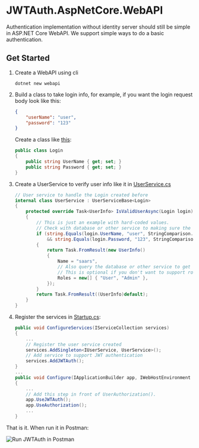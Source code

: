 # JWTAuth.AspNetCore.WebAPI

Authentication implementation without identity server should still be simple in ASP.NET Core WebAPI. We support simple ways to do a basic authentication.

## Get Started

1. Create a WebAPI using cli

    ```dotnetcli
    dotnet new webapi
    ```

1. Build a class to take login info, for example, if you want the login request body look like this:

    ```json
    {
        "userName": "user",
        "password": "123"
    }
    ```

    Create a class like [this](example/Login.cs):

    ```csharp
    public class Login
    {
        public string UserName { get; set; }
        public string Password { get; set; }
    }
    ```

1. Create a UserService to verify user info like it in [UserService.cs](example/UserService.cs)

    ```csharp
    // User service to handle the Login created before 
    internal class UserService : UserServiceBase<Login>
    {
        protected override Task<UserInfo> IsValidUserAsync(Login login)
        {
            // This is just an example with hard-coded values.
            // Check with database or other service to making sure the user info is valid.
            if (string.Equals(login.UserName, "user", StringComparison.OrdinalIgnoreCase)
                && string.Equals(login.Password, "123", StringComparison.OrdinalIgnoreCase))
            {
                return Task.FromResult(new UserInfo()
                {
                    Name = "saars",
                    // Also query the database or other service to get the proper role info.
                    // This is optional if you don't want to support role based access control.
                    Roles = new[] { "User", "Admin" },
                });
            }
            return Task.FromResult((UserInfo)default);
        }
    }
    ```

1. Register the services in [Startup.cs](./example/Startup.cs):

    ```csharp
    public void ConfigureServices(IServiceCollection services)
    {
        ...
        // Register the user service created
        services.AddSingleton<IUserService, UserService>();
        // Add service to support JWT authentication
        services.AddJWTAuth();
    }
    ...
    public void Configure(IApplicationBuilder app, IWebHostEnvironment env)
    {
        ...
        // Add this step in front of UserAuthorization().
        app.UseJWTAuth();
        app.UseAuthorization();
        ...
    }
    ```

That is it. When run it in Postman:

![Run JWTAuth in Postman](./img/AuthInPostman.png)
